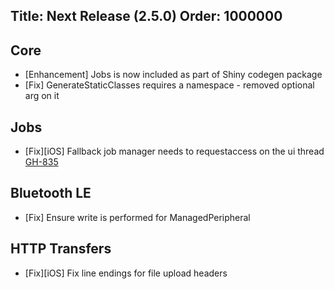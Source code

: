 Title: Next Release (2.5.0)
Order: 1000000
---

## Core
* [Enhancement] Jobs is now included as part of Shiny codegen package
* [Fix] GenerateStaticClasses requires a namespace - removed optional arg on it

## Jobs
* [Fix][iOS] Fallback job manager needs to requestaccess on the ui thread [GH-835](https://github.com/shinyorg/shiny/pull/835)

## Bluetooth LE
* [Fix] Ensure write is performed for ManagedPeripheral

## HTTP Transfers
* [Fix][iOS] Fix line endings for file upload headers
